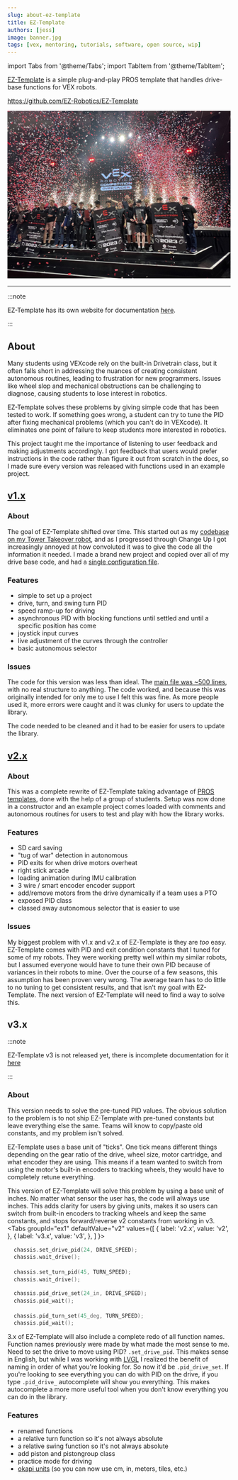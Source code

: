 ```yaml
---
slug: about-ez-template
title: EZ-Template
authors: [jess]
image: banner.jpg
tags: [vex, mentoring, tutorials, software, open source, wip]
---
```

import Tabs from '@theme/Tabs';
import TabItem from '@theme/TabItem';

[EZ-Template](https://github.com/EZ-Robotics/EZ-Template) is a simple plug-and-play PROS template that handles drive-base functions for VEX robots.  

https://github.com/EZ-Robotics/EZ-Template

![](banner.jpg)

<!--truncate-->
---
:::note

EZ-Template has its own website for documentation [here](https://ez-robotics.github.io/EZ-Template/).

:::

## About
Many students using VEXcode rely on the built-in Drivetrain class, but it often falls short in addressing the nuances of creating consistent autonomous routines, leading to frustration for new programmers. Issues like wheel slop and mechanical obstructions can be challenging to diagnose, causing students to lose interest in robotics.

EZ-Template solves these problems by giving simple code that has been tested to work.  If something goes wrong, a student can try to tune the PID after fixing mechanical problems (which you can't do in VEXcode).  It eliminates one point of failure to keep students more interested in robotics.  

This project taught me the importance of listening to user feedback and making adjustments accordingly.  I got feedback that users would prefer instructions in the code rather than figure it out from scratch in the docs, so I made sure every version was released with functions used in an example project.

## [v1.x](https://github.com/EZ-Robotics/EZ-Template/tree/f4c287dc3cea8c95cdbbd47939ef41c1d5a2f749)
### About
The goal of EZ-Template shifted over time. This started out as my [codebase on my Tower Takeover robot](https://github.com/EZ-Robotics/EZ-GOOFY), and as I progressed through Change Up I got increasingly annoyed at how convoluted it was to give the code all the information it needed.  I made a brand new project and copied over all of my drive base code, and had a [single configuration file](https://github.com/EZ-Robotics/EZ-Template/blob/f4c287dc3cea8c95cdbbd47939ef41c1d5a2f749/include/EZ-Template/setup.hpp).  

### Features
- simple to set up a project
- drive, turn, and swing turn PID 
- speed ramp-up for driving
- asynchronous PID with blocking functions until settled and until a specific position has come
- joystick input curves
- live adjustment of the curves through the controller
- basic autonomous selector

### Issues
The code for this version was less than ideal.  The [main file was ~500 lines](https://github.com/EZ-Robotics/EZ-Template/blob/f4c287dc3cea8c95cdbbd47939ef41c1d5a2f749/src/EZ-Template/auton_drive_functions.cpp), with no real structure to anything.  The code worked, and because this was originally intended for only me to use I felt this was fine.  As more people used it, more errors were caught and it was clunky for users to update the library.  

The code needed to be cleaned and it had to be easier for users to update the library.

## [v2.x](https://github.com/EZ-Robotics/EZ-Template/tree/c4a5fd048f90363cc3f841abcb05c95eec2d36c3)
### About
This was a complete rewrite of EZ-Template taking advantage of [PROS templates](https://pros.cs.purdue.edu/v5/cli/conductor.html), done with the help of a group of students.  Setup was now done in a constructor and an example project comes loaded with comments and autonomous routines for users to test and play with how the library works.  

### Features
- SD card saving 
- "tug of war" detection in autonomous
- PID exits for when drive motors overheat
- right stick arcade
- loading animation during IMU calibration
- 3 wire / smart encoder encoder support
- add/remove motors from the drive dynamically if a team uses a PTO
- exposed PID class 
- classed away autonomous selector that is easier to use

### Issues
My biggest problem with v1.x and v2.x of EZ-Template is they are *too* easy.  EZ-Template comes with PID and exit condition constants that I tuned for some of my robots.  They were working pretty well within my similar robots, but I assumed everyone would have to tune their own PID because of variances in their robots to mine.  Over the course of a few seasons, this assumption has been proven very wrong.  The average team has to do little to no tuning to get consistent results, and that isn't my goal with EZ-Template.  The next version of EZ-Template will need to find a way to solve this.

## v3.x
:::note

EZ-Template v3 is not released yet, there is incomplete documentation for it [here](https://ez-robotics.github.io/EZ-Template/next)

:::
### About
This version needs to solve the pre-tuned PID values.  The obvious solution to the problem is to not ship EZ-Template with pre-tuned constants but leave everything else the same.  Teams will know to copy/paste old constants, and my problem isn't solved. 

EZ-Template uses a base unit of "ticks".  One tick means different things depending on the gear ratio of the drive, wheel size, motor cartridge, and what encoder they are using.  This means if a team wanted to switch from using the motor's built-in encoders to tracking wheels, they would have to completely retune everything. 

This version of EZ-Template will solve this problem by using a base unit of inches.  No matter what sensor the user has, the code will always use inches.  This adds clarity for users by giving units, makes it so users can switch from built-in encoders to tracking wheels and keep the same constants, and stops forward/reverse v2 constants from working in v3.  
<Tabs
  groupId="ex1"
  defaultValue="v2"
  values={[
    { label: 'v2.x',  value: 'v2', },
    { label: 'v3.x',  value: 'v3', },
  ]
}>

<TabItem value="v2">

```cpp
  chassis.set_drive_pid(24, DRIVE_SPEED);
  chassis.wait_drive();

  chassis.set_turn_pid(45, TURN_SPEED);
  chassis.wait_drive();
```

</TabItem>


<TabItem value="v3">

```cpp
  chassis.pid_drive_set(24_in, DRIVE_SPEED);
  chassis.pid_wait();

  chassis.pid_turn_set(45_deg, TURN_SPEED);
  chassis.pid_wait();
```



</TabItem>
</Tabs>

3.x of EZ-Template will also include a complete redo of all function names.  Function names previously were made by what made the most sense to me.  Need to set the drive to move using PID?  `.set_drive_pid`.  This makes sense in English, but while I was working with [LVGL](https://lvgl.io/) I realized the benefit of naming in order of what you're looking for.  So now it'd be `.pid_drive_set`.  If you're looking to see everything you can do with PID on the drive, if you type `.pid_drive_` autocomplete will show you everything.  This makes autocomplete a more more useful tool when you don't know everything you can do in the library.

### Features
- renamed functions
- a relative turn function so it's not always absolute
- a relative swing function so it's not always absolute
- add piston and pistongroup class
- practice mode for driving
- [okapi units](https://okapilib.github.io/OkapiLib/md_docs_api_units.html) (so you can now use cm, in, meters, tiles, etc.)